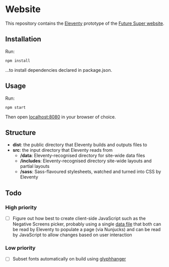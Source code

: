 # Website

This repository contains the [Eleventy](https://www.11ty.dev) prototype of the [Future Super website](https://www.futuresuper.com.au/).

## Installation

Run:

```shell
npm install
```

...to install dependencies declared in package.json.

## Usage

Run:

```shell
npm start
```

Then open [localhost:8080](http://localhost:8080) in your browser of choice.

## Structure

- **dist**: the public directory that Eleventy builds and outputs files to
- **src**: the input directory that Eleventy reads from
  - **/data**: Eleventy-recognised directory for site-wide data files
  - **/includes**: Eleventy-recognised directory site-wide layouts and partial layouts
  - **/sass**: Sass-flavoured stylesheets, watched and turned into CSS by Eleventy

## Todo

### High priority

- [ ] Figure out how best to create client-side JavaScript such as the Negative Screens picker, probably using a single [data file](https://bryanlrobinson.com/blog/using-eleventys-javascript-data-files/) that both can be read by Eleventy to populate a page (via Nunjucks) and can be read by JavaScript to allow changes based on user interaction

### Low priority

- [ ] Subset fonts automatically on build using [glyphhanger](https://github.com/filamentgroup/glyphhanger)
